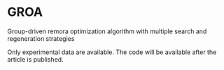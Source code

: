 # GROA
Group-driven remora optimization algorithm with multiple search and regeneration strategies

Only experimental data are available. The code will be available after the article is published.
